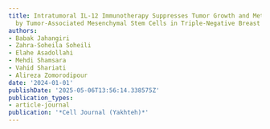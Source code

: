 ```yaml
---
title: Intratumoral IL-12 Immunotherapy Suppresses Tumor Growth and Metastasis Promoted
  by Tumor-Associated Mesenchymal Stem Cells in Triple-Negative Breast Cancer
authors:
- Babak Jahangiri
- Zahra-Soheila Soheili
- Elahe Asadollahi
- Mehdi Shamsara
- Vahid Shariati
- Alireza Zomorodipour
date: '2024-01-01'
publishDate: '2025-05-06T13:56:14.338575Z'
publication_types:
- article-journal
publication: '*Cell Journal (Yakhteh)*'
---
```

